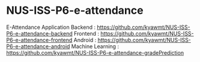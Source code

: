 # NUS-ISS-P6-e-attendance
E-Attendance Application
Backend           : https://github.com/kyawmt/NUS-ISS-P6-e-attendance-backend
Frontend          : https://github.com/kyawmt/NUS-ISS-P6-e-attendance-frontend
Android           : https://github.com/kyawmt/NUS-ISS-P6-e-attendance-android
Machine Learning  : https://github.com/kyawmt/NUS-ISS-P6-e-attendance-gradePrediction

